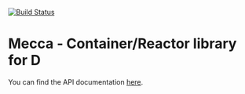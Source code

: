 [![Build Status](https://api.travis-ci.org/weka-io/mecca.svg?branch=master)](https://travis-ci.org/weka-io/mecca)

# Mecca - Container/Reactor library for D

You can find the API documentation [here](https://weka-io.github.io/mecca/docs/).
